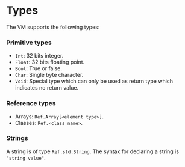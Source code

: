 Types
=====
The VM supports the following types:

### Primitive types
* `Int`: 32 bits integer.
* `Float`: 32 bits floating point.
* `Bool`: True or false.
* `Char`: Single byte character.
* `Void`: Special type which can only be used as return type which indicates no return value.

### Reference types
* Arrays: `Ref.Array[<element type>]`.
* Classes: `Ref.<class name>`.

### Strings
A string is of type `Ref.std.String`. The syntax for declaring a string is `"string value"`.
